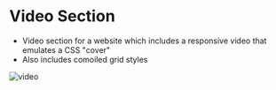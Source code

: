 # Video Section
- Video section for a website which includes a responsive video that emulates a CSS "cover"
- Also includes comoiled grid styles

![video](https://user-images.githubusercontent.com/945265/116944459-28a6cc80-ac3b-11eb-9595-74ff46360214.png)

